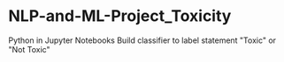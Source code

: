 # NLP-and-ML-Project_Toxicity
Python in Jupyter Notebooks
Build classifier to label statement "Toxic" or "Not Toxic"
